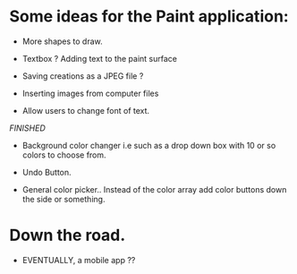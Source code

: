 # Some ideas for the Paint application:

- More shapes to draw.

- Textbox ? Adding text to the paint surface

- Saving creations as a JPEG file ?

- Inserting images from computer files

- Allow users to change font of text.

*FINISHED*

- Background color changer i.e such as a drop down box with 10 or so colors to choose from.

- Undo Button.

- General color picker.. Instead of the color array add color buttons down the side or something.


# Down the road.

- EVENTUALLY, a mobile app ??
